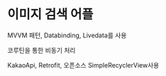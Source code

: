 # 이미지 검색 어플

MVVM 패턴, Databinding, Livedata를 사용

코루틴을 통한 비동기 처리

KakaoApi, Retrofit, 오픈소스 SimpleRecyclerView사용
